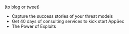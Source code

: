 (to blog or tweet)

- Capture the success stories of your threat models
- Get 40 days of consulting services to kick start AppSec
- The Power of Exploits
